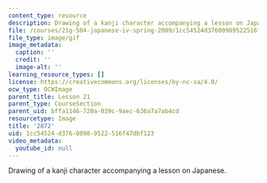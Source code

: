 ```yaml
---
content_type: resource
description: Drawing of a kanji character accompanying a lesson on Japanese.
file: /courses/21g-504-japanese-iv-spring-2009/1cc54524d37600989522516f47dbf123_2872.gif
file_type: image/gif
image_metadata:
  caption: ''
  credit: ''
  image-alt: ''
learning_resource_types: []
license: https://creativecommons.org/licenses/by-nc-sa/4.0/
ocw_type: OCWImage
parent_title: Lesson 21
parent_type: CourseSection
parent_uid: bffa1146-720a-039c-9aec-636a7a7ab4cd
resourcetype: Image
title: '2872'
uid: 1cc54524-d376-0098-9522-516f47dbf123
video_metadata:
  youtube_id: null
---
```

Drawing of a kanji character accompanying a lesson on Japanese.